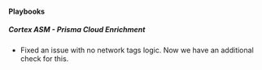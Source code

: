 
#### Playbooks

##### Cortex ASM - Prisma Cloud Enrichment

- Fixed an issue with no network tags logic. Now we have an additional check for this.
